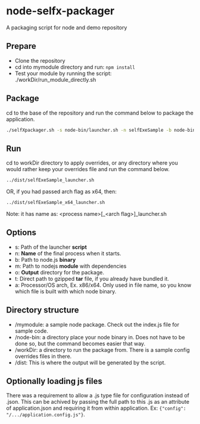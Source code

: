 # node-selfx-packager
A packaging script for node and demo repository

## Prepare
* Clone the repository
* cd into mymodule directory and run: ```npm install```
* Test your module by running the script: ./workDir/run_module_directly.sh

## Package
cd to the base of the repository and run the command below to package the application.
```bash
./selfXpackager.sh -s node-bin/launcher.sh -n selfExeSample -b node-bin/node -m mymodule/ -o dist/
```

## Run
cd to workDir directory to apply overrides, or any directory where you would rather keep your overrides file and run the command below.
```bash
../dist/selfExeSample_launcher.sh
```
OR, if you had passed arch flag as x64, then:
```bash
../dist/selfExeSample_x64_launcher.sh
```

Note: it has name as: &lt;process name&gt;[_&lt;arch flag&gt;]_launcher.sh

## Options

* s: Path of the launcher **script**
* n: **Name** of the final process when it starts.
* b: Path to node.js **binary**
* m: Path to nodejs **module** with dependencies
* o: **Output** directory for the package.
* t: Direct path to gzipped **tar** file, if you already have bundled it.
* a: Processor/OS arch, Ex. x86/x64. Only used in file name, so you know which file is built with which node binary. 

## Directory structure
* /mymodule: a sample node package. Check out the index.js file for sample code.
* /node-bin: a directory place your node binary in. Does not have to be done so, but the command becomes easier that way.
* /workDir: a directory to run the package from. There is a sample config overrides files in there.
* /dist: This is where the output will be generated by the script.

## Optionally loading js files
There was a requirement to allow a .js type file for configuration instead of .json. This can be achived by passing the full path to this .js as an attribute of application.json and requiring it from within application. Ex: ```{"config": "/.../application.config.js"}```.
